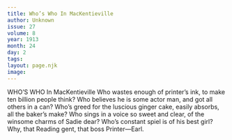 ```yaml
---
title: Who’s Who In MacKentieville
author: Unknown
issue: 27
volume: 8
year: 1913
month: 24
day: 2
tags:
layout: page.njk
image:
---
```

WHO’S WHO In MacKentieville    Who wastes enough of printer’s ink, to make ten billion people think? Who believes he is some actor man, and got all others in a can? Who’s greed for the luscious ginger cake, easily absorbs, all the baker’s make? Who sings in a voice so sweet and clear, of the winsome charms of Sadie dear? Who’s constant spiel is of his best girl? Why, that Reading gent, that boss Printer—Earl. 




